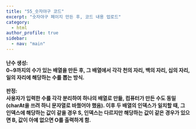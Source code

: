 ```yaml
---
title: "55_숫자야구 코드"
excerpt: "숫자야구 페이지 만든 후, 코드 내용 업로드"
category: 
  - html
author_profile: true
sidebar:
  - nav: "main" 
---
```

<script src="https://gist.github.com/nyj001012/d3b1a5424673e3bc3afda1ecc91c5942.js"></script>
<h4>
난수 생성:<br>
0~9까지의 수가 있는 배열을 만든 후, 그 배열에서 각각 천의 자리, 백의 자리, 십의 자리, 일의 자리에 해당하는 수를 뽑는 방식.<br><br>
판정:<br>
사용자가 입력한 수를 각각 분리하여 하나의 배열로 만듦, 컴퓨터가 만든 수도 동일(charAt을 쓰려 하니 문자열로 바꿨어야 했음).
이후 두 배열의 인덱스가 일치할 때, 그 인덱스에 해당하는 값이 같을 경우 S, 인덱스는 다르지만 해당하는 값이 같은 경우가 있으면 B, 값이 아예 없으면 O를
출력하게 함.
</h4>
